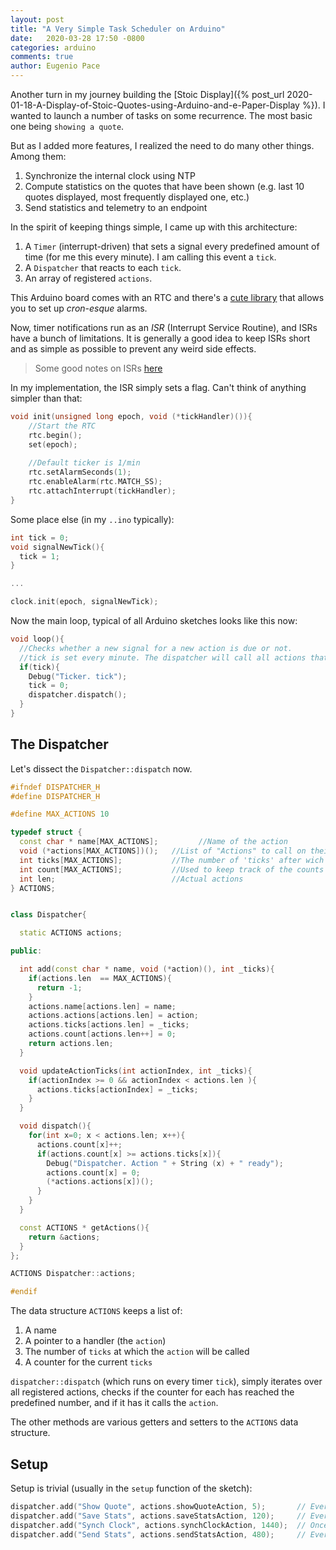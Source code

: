 ```yaml
---
layout: post
title: "A Very Simple Task Scheduler on Arduino"
date:   2020-03-28 17:50 -0800
categories: arduino
comments: true
author: Eugenio Pace
---
```


Another turn in my journey building the [Stoic Display]({% post_url 2020-01-18-A-Display-of-Stoic-Quotes-using-Arduino-and-e-Paper-Display %}). I wanted to launch a number of tasks on some recurrence. The most basic one being `showing a quote`. 

But as I added more features, I realized the need to do many other things. Among them:

1. Synchronize the internal clock using NTP
2. Compute statistics on the quotes that have been shown (e.g. last 10 quotes displayed, most frequently displayed one, etc.)
3. Send statistics and telemetry to an endpoint

In the spirit of keeping things simple, I came up with this architecture:

1. A `Timer` (interrupt-driven) that sets a signal every predefined amount of time (for me this every minute). I am calling this event a `tick`.
2. A `Dispatcher` that reacts to each `tick`.
3. An array of registered `actions`.

This Arduino board comes with an RTC and there's a [cute library](https://github.com/arduino-libraries/RTCZero) that allows you to set up _cron-esque_ alarms. 

Now, timer notifications run as an *ISR* (Interrupt Service Routine), and ISRs have a bunch of limitations. It is generally a good idea to keep ISRs short and as simple as possible to prevent any weird side effects.

> Some good notes on ISRs [here](https://www.arduino.cc/reference/en/language/functions/external-interrupts/attachinterrupt/)

In my implementation, the ISR simply sets a flag. Can't think of anything simpler than that:

```c++
void init(unsigned long epoch, void (*tickHandler)()){
    //Start the RTC
    rtc.begin();
    set(epoch);
    
    //Default ticker is 1/min
    rtc.setAlarmSeconds(1);
    rtc.enableAlarm(rtc.MATCH_SS);
    rtc.attachInterrupt(tickHandler);
}
```

Some place else (in my `..ino` typically):

```c++
int tick = 0;
void signalNewTick(){
  tick = 1;
}

...

clock.init(epoch, signalNewTick);

```

Now the main loop, typical of all Arduino sketches looks like this now:

```c++
void loop(){
  //Checks whether a new signal for a new action is due or not.
  //tick is set every minute. The dispatcher will call all actions that are due
  if(tick){
    Debug("Ticker. tick");
    tick = 0;
    dispatcher.dispatch();
  }
}
```

## The Dispatcher

Let's dissect the `Dispatcher::dispatch` now. 


```c++
#ifndef DISPATCHER_H
#define DISPATCHER_H

#define MAX_ACTIONS 10

typedef struct {
  const char * name[MAX_ACTIONS];         //Name of the action
  void (*actions[MAX_ACTIONS])();   //List of "Actions" to call on their "tick"
  int ticks[MAX_ACTIONS];           //The number of 'ticks' after wich an action will be called on. 1 tick = 1 min. A value of 3, means the action will be called every 3 min
  int count[MAX_ACTIONS];           //Used to keep track of the counts for the action.
  int len;                          //Actual actions
} ACTIONS;


class Dispatcher{

  static ACTIONS actions;                       

public:

  int add(const char * name, void (*action)(), int _ticks){
    if(actions.len  == MAX_ACTIONS){
      return -1;
    }
    actions.name[actions.len] = name;
    actions.actions[actions.len] = action;
    actions.ticks[actions.len] = _ticks;
    actions.count[actions.len++] = 0;
    return actions.len;
  }

  void updateActionTicks(int actionIndex, int _ticks){
    if(actionIndex >= 0 && actionIndex < actions.len ){ 
      actions.ticks[actionIndex] = _ticks;   
    }
  }

  void dispatch(){
    for(int x=0; x < actions.len; x++){
      actions.count[x]++;
      if(actions.count[x] >= actions.ticks[x]){
        Debug("Dispatcher. Action " + String (x) + " ready");
        actions.count[x] = 0;
        (*actions.actions[x])();
      }
    }
  }

  const ACTIONS * getActions(){
    return &actions;
  }
};

ACTIONS Dispatcher::actions;

#endif
```

The data structure `ACTIONS` keeps a list of:

1. A name
2. A pointer to a handler (the `action`)
3. The number of `ticks` at which the `action` will be called
4. A counter for the current `ticks`


`dispatcher::dispatch` (which runs on every timer `tick`), simply iterates over all registered actions, checks if the counter for each has reached the predefined number, and if it has it calls the `action`.

The other methods are various getters and setters to the `ACTIONS` data structure.


## Setup

Setup is trivial (usually in the `setup` function of the sketch):

```c++
dispatcher.add("Show Quote", actions.showQuoteAction, 5);       // Every 5 ticks
dispatcher.add("Save Stats", actions.saveStatsAction, 120);     // Every 120
dispatcher.add("Synch Clock", actions.synchClockAction, 1440);  // Once a day for a 1 min / tick frequency
dispatcher.add("Send Stats", actions.sendStatsAction, 480);     // Every 8 hours
```

